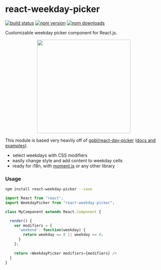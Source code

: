 # react-weekday-picker
[![build status](https://img.shields.io/travis/ntdb/react-weekday-picker/master.svg?style=flat-square)](https://travis-ci.org/ntdb/react-weekday-picker)
[![npm version](https://img.shields.io/npm/v/react-weekday-picker.svg?style=flat-square)](https://www.npmjs.com/package/react-weekday-picker)
[![npm downloads](https://img.shields.io/npm/dm/react-weekday-picker.svg?style=flat-square)](https://www.npmjs.com/package/react-weekday-picker)

Customizable weekday picker component for React.js.

<p align="center">
<img src="https://cloud.githubusercontent.com/assets/2095463/8815167/58a0fc9c-2fca-11e5-861c-59e0280809bb.png" width="300" />
</p>

This module is based very heavily off of [gpbl/react-day-picker](https://github.com/gpbl/react-day-picker) ([docs and examples](http://www.gpbl.org/react-day-picker/)).
* select weekdays with CSS modifiers
* easily change style and add content to weekday cells
* ready for i18n, with [moment.js](http://momentjs.com) or any other library

### Usage

```bash
npm install react-weekday-picker --save
```

```js 
import React from "react";
import WeekdayPicker from "react-weekday-picker";

class MyComponent extends React.Component {

  render() {
    var modifiers = {
      'weekend': function(weekday) {
        return weekday == 0 || weekday == 6;
      }
    };
  
    return <WeekdayPicker modifiers={modifiers} />
  }
}
```
